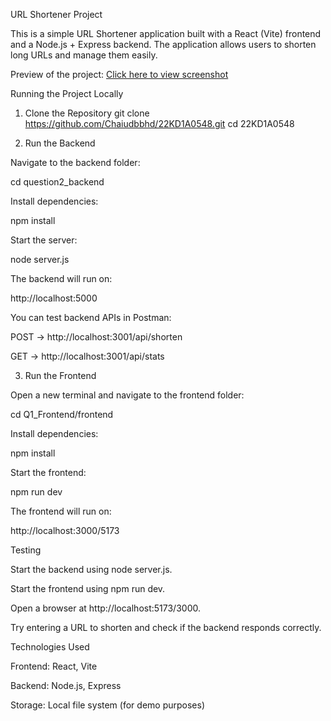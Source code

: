 URL Shortener Project

This is a simple URL Shortener application built with a React (Vite) frontend and a Node.js + Express backend.
The application allows users to shorten long URLs and manage them easily.

Preview of the project: [Click here to view screenshot](https://ibb.co/FLpCxXnp)


     

Running the Project Locally
1. Clone the Repository
git clone https://github.com/Chaiudbbhd/22KD1A0548.git
cd 22KD1A0548

2. Run the Backend

Navigate to the backend folder:

cd question2_backend


Install dependencies:

npm install


Start the server:

node server.js


The backend will run on:

http://localhost:5000


You can test backend APIs in Postman:

POST → http://localhost:3001/api/shorten

GET → http://localhost:3001/api/stats

3. Run the Frontend

Open a new terminal and navigate to the frontend folder:

cd Q1_Frontend/frontend


Install dependencies:

npm install


Start the frontend:

npm run dev


The frontend will run on:

http://localhost:3000/5173

Testing

Start the backend using node server.js.

Start the frontend using npm run dev.

Open a browser at http://localhost:5173/3000.

Try entering a URL to shorten and check if the backend responds correctly.

Technologies Used

Frontend: React, Vite

Backend: Node.js, Express

Storage: Local file system (for demo purposes)
